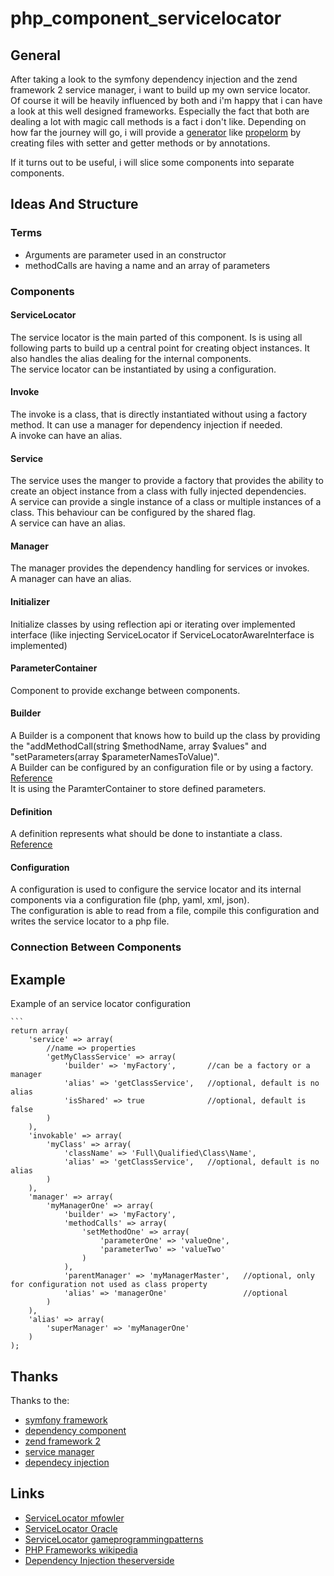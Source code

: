 # php_component_servicelocator

## General

After taking a look to the symfony dependency injection and the zend framework 2 service manager, i want to build up my own service locator.  
Of course it will be heavily influenced by both and i'm happy that i can have a look at this well designed frameworks. Especially the fact that both are dealing a lot with magic call methods is a fact i don't like. Depending on how far the journey will go, i will provide a [generator](https://github.com/propelorm/Propel/tree/master/generator "generator of propelorm") like [propelorm](https://github.com/propelorm/Propel/tree/master "propelorm") by creating files with setter and getter methods or by annotations.

If it turns out to be useful, i will slice some components into separate components.

## Ideas And Structure

### Terms

* Arguments are parameter used in an constructor
* methodCalls are having a name and an array of parameters

### Components

#### ServiceLocator

The service locator is the main parted of this component. Is is using all following parts to build up a central point for creating object instances. It also handles the alias dealing for the internal components.  
The service locator can be instantiated by using a configuration.

#### Invoke

The invoke is a class, that is directly instantiated without using a factory method. It can use a manager for dependency injection if needed.  
A invoke can have an alias.

#### Service

The service uses the manger to provide a factory that provides the ability to create an object instance from a class with fully injected dependencies.  
A service can provide a single instance of a class or multiple instances of a class. This behaviour can be configured by the shared flag.  
A service can have an alias.

#### Manager

The manager provides the dependency handling for services or invokes.  
A manager can have an alias.

#### Initializer

Initialize classes by using reflection api or iterating over implemented interface (like injecting ServiceLocator if ServiceLocatorAwareInterface is implemented)

#### ParameterContainer

Component to provide exchange between components.

#### Builder

A Builder is a component that knows how to build up the class by providing the "addMethodCall(string $methodName, array $values" and "setParameters(array $parameterNamesToValue)".  
A Builder can be configured by an configuration file or by using a factory.  
[Reference](http://symfony.com/doc/current/components/dependency_injection/introduction.html)  
It is using the ParamterContainer to store defined parameters.  

#### Definition

A definition represents what should be done to instantiate a class.
[Reference](http://symfony.com/doc/current/components/dependency_injection/definitions.html)

#### Configuration

A configuration is used to configure the service locator and its internal components via a configuration file (php, yaml, xml, json).   
The configuration is able to read from a file, compile this configuration and writes the service locator to a php file.

### Connection Between Components

## Example

Example of an service locator configuration

    ```
    return array(
        'service' => array(
            //name => properties
            'getMyClassService' => array(
                'builder' => 'myFactory',       //can be a factory or a manager
                'alias' => 'getClassService',   //optional, default is no alias
                'isShared' => true              //optional, default is false
            )
        ),
        'invokable' => array(
            'myClass' => array(
                'className' => 'Full\Qualified\Class\Name',
                'alias' => 'getClassService',   //optional, default is no alias
            )
        ),
        'manager' => array(
            'myManagerOne' => array(
                'builder' => 'myFactory',
                'methodCalls' => array(
                    'setMethodOne' => array(
                        'parameterOne' => 'valueOne',
                        'parameterTwo' => 'valueTwo'
                    )
                ),
                'parentManager' => 'myManagerMaster',   //optional, only for configuration not used as class property
                'alias' => 'managerOne'                 //optional
            )
        ),
        'alias' => array(
            'superManager' => 'myManagerOne'
        )
    );

## Thanks

Thanks to the:

* [symfony framework](http://symfony.com/doc/current/components "symfony current components")
* [dependency component](http://symfony.com/doc/current/components/dependency_injection/ "dependency component of symfony")
* [zend framework 2](http://framework.zend.com/manual/2.2/en/ "manual of zend framework 2.2")
* [service manager](http://framework.zend.com/manual/2.2/en/index.html#zend-servicemanager "service manager manual of zend framework 2.2")
* [dependecy injection](http://framework.zend.com/manual/2.2/en/modules/zend.di.introduction.html "dependency injection manual of zend framework 2.2")

## Links

* [ServiceLocator mfowler](http://martinfowler.com/articles/injection.html#UsingAServiceLocator)
* [ServiceLocator Oracle](http://www.oracle.com/technetwork/java/servicelocator-137181.html)
* [ServiceLocator gameprogrammingpatterns](http://gameprogrammingpatterns.com/service-locator.html)
* [PHP Frameworks wikipedia](http://en.wikipedia.org/wiki/Comparison_of_web_application_frameworks#PHP_2)
* [Dependency Injection theserverside](http://www.theserverside.com/news/1321158/A-beginners-guide-to-Dependency-Injection)